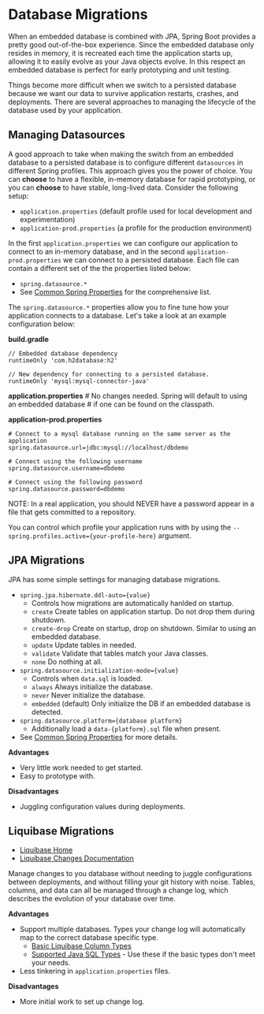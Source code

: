 # Database Migrations

When an embedded database is combined with JPA, Spring Boot provides a pretty
good out-of-the-box experience. Since the embedded database only resides in
memory, it is recreated each time the application starts up, allowing it to
easily evolve as your Java objects evolve. In this respect an embedded database
is perfect for early prototyping and unit testing.

Things become more difficult when we switch to a persisted database because we
want our data to survive application restarts, crashes, and deployments. There
are several approaches to managing the lifecycle of the database used by your
application.

## Managing Datasources

A good approach to take when making the switch from an embedded database to a
persisted database is to configure different `datasources` in different Spring
profiles. This approach gives you the power of choice. You can **choose** to
have a flexible, in-memory database for rapid prototyping, or you can **choose**
to have stable, long-lived data. Consider the following setup:

* `application.properties` (default profile used for local development and experimentation)
* `application-prod.properties` (a profile for the production environment)

In the first `application.properties` we can configure our application to connect
to an in-memory database, and in the second `application-prod.properties` we can
connect to a persisted database. Each file can contain a different set of the
the properties listed below:

* `spring.datasource.*`
* See [Common Spring Properties](https://docs.spring.io/spring-boot/docs/current/reference/html/common-application-properties.html) for the comprehensive list.

The `spring.datasource.*` properties allow you to fine tune how your application
connects to a database. Let's take a look at an example configuration below:

**build.gradle**

    // Embedded database dependency
    runtimeOnly 'com.h2database:h2'

    // New dependency for connecting to a persisted database.
    runtimeOnly 'mysql:mysql-connector-java'

**application.properties**
    # No changes needed. Spring will default to using an embedded database
    # if one can be found on the classpath.

**application-prod.properties**

    # Connect to a mysql database running on the same server as the application
    spring.datasource.url=jdbc:mysql://localhost/dbdemo

    # Connect using the following username
    spring.datasource.username=dbdemo

    # Connect using the following password
    spring.datasource.password=dbdemo

NOTE: In a real application, you should NEVER have a password appear in a file
that gets committed to a repository.

You can control which profile your application
runs with by using the `--spring.profiles.active={your-profile-here}` argument.

## JPA Migrations

JPA has some simple settings for managing database migrations.

* `spring.jpa.hibernate.ddl-auto={value}`
    * Controls how migrations are automatically hanlded on startup.
    * `create` Create tables on application startup. Do not drop them during shutdown.
    * `create-drop` Create on startup, drop on shutdown. Similar to using an embedded database.
    * `update` Update tables in needed.
    * `validate` Validate that tables match your Java classes.
    * `none` Do nothing at all.
* `spring.datasource.initialization-mode={value}`
    * Controls when `data.sql` is loaded.
    * `always` Always initialize the database.
    * `never` Never initialize the database.
    * `embedded` (default) Only initialize the DB if an embedded database is
      detected.
* `spring.datasource.platform={database platform}`
    * Additionally load a `data-{platform}.sql` file when present.
* See [Common Spring Properties](https://docs.spring.io/spring-boot/docs/current/reference/html/common-application-properties.html) for more details.

**Advantages**
* Very little work needed to get started.
* Easy to prototype with.

**Disadvantages**
* Juggling configuration values during deployments.

## Liquibase Migrations

* [Liquibase Home](https://www.liquibase.org/)
* [Liquibase Changes Documentation](https://www.liquibase.org/documentation/changes/index.html)

Manage changes to you database without needing to juggle configurations between
deployments, and without filling your git history with noise. Tables, columns,
and data can all be managed through a change log, which describes the evolution
of your database over time.

**Advantages**
* Support multiple databases. Types your change log will automatically map to the correct database specific type.
    * [Basic Liquibase Column Types](https://www.liquibase.org/documentation/column.html)
    * [Supported Java SQL Types](https://docs.oracle.com/javase/8/docs/api/java/sql/Types.html) - Use these if the
      basic types don't meet your needs.
* Less tinkering in `application.properties` files.

**Disadvantages**
* More initial work to set up change log.
